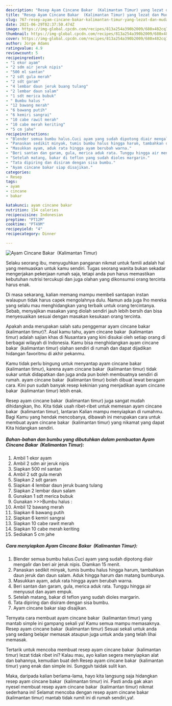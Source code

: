 ```yaml
---
description: "Resep Ayam Cincane Bakar  (Kalimantan Timur) yang lezat dan Mudah Dibuat"
title: "Resep Ayam Cincane Bakar  (Kalimantan Timur) yang lezat dan Mudah Dibuat"
slug: 767-resep-ayam-cincane-bakar-kalimantan-timur-yang-lezat-dan-mudah-dibuat
date: 2021-06-29T02:37:50.474Z
image: https://img-global.cpcdn.com/recipes/813a254a390b2009/680x482cq70/ayam-cincane-bakar-kalimantan-timur-foto-resep-utama.jpg
thumbnail: https://img-global.cpcdn.com/recipes/813a254a390b2009/680x482cq70/ayam-cincane-bakar-kalimantan-timur-foto-resep-utama.jpg
cover: https://img-global.cpcdn.com/recipes/813a254a390b2009/680x482cq70/ayam-cincane-bakar-kalimantan-timur-foto-resep-utama.jpg
author: Jorge Adams
ratingvalue: 4.9
reviewcount: 5
recipeingredient:
- "1 ekor ayam"
- "2 sdm air jeruk nipis"
- "500 ml santan"
- "2 sdt gula merah"
- "2 sdt garam"
- "4 lembar daun jeruk buang tulang"
- "2 lembar daun salam"
- "1 sdt merica bubuk"
- " Bumbu halus "
- "12 bawang merah"
- "6 bawang putih"
- "6 kemiri sangrai"
- "10 cabe rawit merah"
- "10 cabe merah keriting"
- "5 cm jahe"
recipeinstructions:
- "Blender semua bumbu halus.Cuci ayam yang sudah dipotong diair mengalir dan beri air jeruk nipis. Diamkan 15 menit."
- "Panaskan sedikit minyak, tumis bumbu halus hingga harum, tambahkan daun jeruk dan daun salam. Aduk hingga harum dan matang bumbunya."
- "Masukkan ayam, aduk rata hingga ayam berubah warna."
- "Beri santan dan garam, gula, merica aduk rata. Tunggu hingga air menyusut dan ayam empuk."
- "Setelah matang, bakar di teflon yang sudah dioles margarin."
- "Tata dipiring dan disiram dengan sisa bumbu."
- "Ayam cincane bakar siap disajikan."
categories:
- Resep
tags:
- ayam
- cincane
- bakar

katakunci: ayam cincane bakar 
nutrition: 154 calories
recipecuisine: Indonesian
preptime: "PT12M"
cooktime: "PT49M"
recipeyield: "4"
recipecategory: Dinner

---
```



![Ayam Cincane Bakar  (Kalimantan Timur)](https://img-global.cpcdn.com/recipes/813a254a390b2009/680x482cq70/ayam-cincane-bakar-kalimantan-timur-foto-resep-utama.jpg)

Selaku seorang ibu, menyuguhkan panganan nikmat untuk famili adalah hal yang memuaskan untuk kamu sendiri. Tugas seorang  wanita bukan sekadar mengerjakan pekerjaan rumah saja, tetapi anda pun harus memastikan kebutuhan nutrisi tercukupi dan juga olahan yang dikonsumsi orang tercinta harus enak.

Di masa  sekarang, kalian memang mampu membeli santapan instan walaupun tidak harus capek mengolahnya dulu. Namun ada juga lho mereka yang selalu mau menghidangkan yang terbaik untuk orang tercintanya. Sebab, menyajikan masakan yang diolah sendiri jauh lebih bersih dan bisa menyesuaikan sesuai dengan masakan kesukaan orang tercinta. 



Apakah anda merupakan salah satu penggemar ayam cincane bakar  (kalimantan timur)?. Asal kamu tahu, ayam cincane bakar  (kalimantan timur) adalah sajian khas di Nusantara yang kini disukai oleh setiap orang di berbagai wilayah di Indonesia. Kamu bisa menghidangkan ayam cincane bakar  (kalimantan timur) olahan sendiri di rumah dan dapat dijadikan hidangan favoritmu di akhir pekanmu.

Kamu tidak perlu bingung untuk menyantap ayam cincane bakar  (kalimantan timur), karena ayam cincane bakar  (kalimantan timur) tidak sukar untuk didapatkan dan juga anda pun boleh membuatnya sendiri di rumah. ayam cincane bakar  (kalimantan timur) boleh dibuat lewat beragam cara. Kini pun sudah banyak resep kekinian yang menjadikan ayam cincane bakar  (kalimantan timur) lebih enak.

Resep ayam cincane bakar  (kalimantan timur) juga sangat mudah dihidangkan, lho. Kita tidak usah ribet-ribet untuk memesan ayam cincane bakar  (kalimantan timur), lantaran Kalian mampu menyiapkan di rumahmu. Bagi Kamu yang hendak mencobanya, dibawah ini merupakan cara untuk membuat ayam cincane bakar  (kalimantan timur) yang nikamat yang dapat Kita hidangkan sendiri.

<!--inarticleads1-->

##### Bahan-bahan dan bumbu yang dibutuhkan dalam pembuatan Ayam Cincane Bakar  (Kalimantan Timur):

1. Ambil 1 ekor ayam
1. Ambil 2 sdm air jeruk nipis
1. Siapkan 500 ml santan
1. Ambil 2 sdt gula merah
1. Siapkan 2 sdt garam
1. Siapkan 4 lembar daun jeruk buang tulang
1. Siapkan 2 lembar daun salam
1. Gunakan 1 sdt merica bubuk
1. Gunakan  &gt;&gt;&gt;Bumbu halus :
1. Ambil 12 bawang merah
1. Siapkan 6 bawang putih
1. Siapkan 6 kemiri sangrai
1. Siapkan 10 cabe rawit merah
1. Siapkan 10 cabe merah keriting
1. Sediakan 5 cm jahe




<!--inarticleads2-->

##### Cara menyiapkan Ayam Cincane Bakar  (Kalimantan Timur):

1. Blender semua bumbu halus.Cuci ayam yang sudah dipotong diair mengalir dan beri air jeruk nipis. Diamkan 15 menit.
1. Panaskan sedikit minyak, tumis bumbu halus hingga harum, tambahkan daun jeruk dan daun salam. Aduk hingga harum dan matang bumbunya.
1. Masukkan ayam, aduk rata hingga ayam berubah warna.
1. Beri santan dan garam, gula, merica aduk rata. Tunggu hingga air menyusut dan ayam empuk.
1. Setelah matang, bakar di teflon yang sudah dioles margarin.
1. Tata dipiring dan disiram dengan sisa bumbu.
1. Ayam cincane bakar siap disajikan.




Ternyata cara membuat ayam cincane bakar  (kalimantan timur) yang mantab simple ini gampang sekali ya! Kamu semua mampu memasaknya. Resep ayam cincane bakar  (kalimantan timur) Sesuai sekali untuk anda yang sedang belajar memasak ataupun juga untuk anda yang telah lihai memasak.

Tertarik untuk mencoba membuat resep ayam cincane bakar  (kalimantan timur) lezat tidak ribet ini? Kalau mau, ayo kalian segera menyiapkan alat dan bahannya, kemudian buat deh Resep ayam cincane bakar  (kalimantan timur) yang enak dan simple ini. Sungguh taidak sulit kan. 

Maka, daripada kalian berlama-lama, hayo kita langsung saja hidangkan resep ayam cincane bakar  (kalimantan timur) ini. Pasti anda gak akan nyesel membuat resep ayam cincane bakar  (kalimantan timur) nikmat sederhana ini! Selamat mencoba dengan resep ayam cincane bakar  (kalimantan timur) mantab tidak rumit ini di rumah sendiri,ya!.

